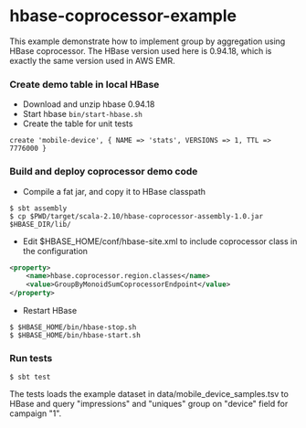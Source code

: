 hbase-coprocessor-example
=================
This example demonstrate how to implement group by aggregation using HBase coprocessor. The HBase version used here is 
0.94.18, which is exactly the same version used in AWS EMR.

### Create demo table in local HBase
* Download and unzip hbase 0.94.18
* Start hbase ```bin/start-hbase.sh``` 
* Create the table for unit tests
```shell
create 'mobile-device', { NAME => 'stats', VERSIONS => 1, TTL => 7776000 }
``` 

### Build and deploy coprocessor demo code
* Compile a fat jar, and copy it to HBase classpath
```shell
$ sbt assembly
$ cp $PWD/target/scala-2.10/hbase-coprocessor-assembly-1.0.jar $HBASE_DIR/lib/
```
* Edit $HBASE_HOME/conf/hbase-site.xml to include coprocessor class in the configuration
```xml
<property>
    <name>hbase.coprocessor.region.classes</name>
    <value>GroupByMonoidSumCoprocessorEndpoint</value>
</property>
```
* Restart HBase
```shell
$ $HBASE_HOME/bin/hbase-stop.sh 
$ $HBASE_HOME/bin/hbase-start.sh
```

### Run tests
```shell 
$ sbt test
```
The tests loads the example dataset in data/mobile_device_samples.tsv to HBase and query "impressions" and "uniques" 
group on "device" field for campaign "1".
